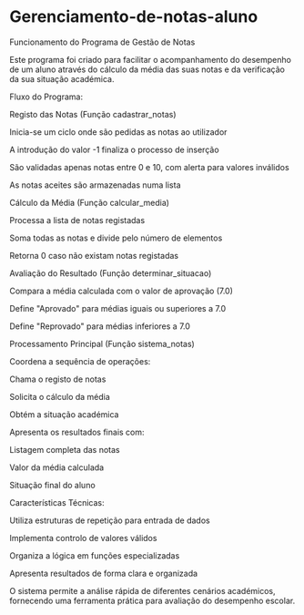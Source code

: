# Gerenciamento-de-notas-aluno

Funcionamento do Programa de Gestão de Notas

Este programa foi criado para facilitar o acompanhamento do desempenho de um aluno através do cálculo da média das suas notas e da verificação da sua situação académica.

Fluxo do Programa:

Registo das Notas (Função cadastrar_notas)

Inicia-se um ciclo onde são pedidas as notas ao utilizador

A introdução do valor -1 finaliza o processo de inserção

São validadas apenas notas entre 0 e 10, com alerta para valores inválidos

As notas aceites são armazenadas numa lista

Cálculo da Média (Função calcular_media)

Processa a lista de notas registadas

Soma todas as notas e divide pelo número de elementos

Retorna 0 caso não existam notas registadas

Avaliação do Resultado (Função determinar_situacao)

Compara a média calculada com o valor de aprovação (7.0)

Define "Aprovado" para médias iguais ou superiores a 7.0

Define "Reprovado" para médias inferiores a 7.0

Processamento Principal (Função sistema_notas)

Coordena a sequência de operações:

Chama o registo de notas

Solicita o cálculo da média

Obtém a situação académica

Apresenta os resultados finais com:

Listagem completa das notas

Valor da média calculada

Situação final do aluno

Características Técnicas:

Utiliza estruturas de repetição para entrada de dados

Implementa controlo de valores válidos

Organiza a lógica em funções especializadas

Apresenta resultados de forma clara e organizada

O sistema permite a análise rápida de diferentes cenários académicos, fornecendo uma ferramenta prática para avaliação do desempenho escolar.
